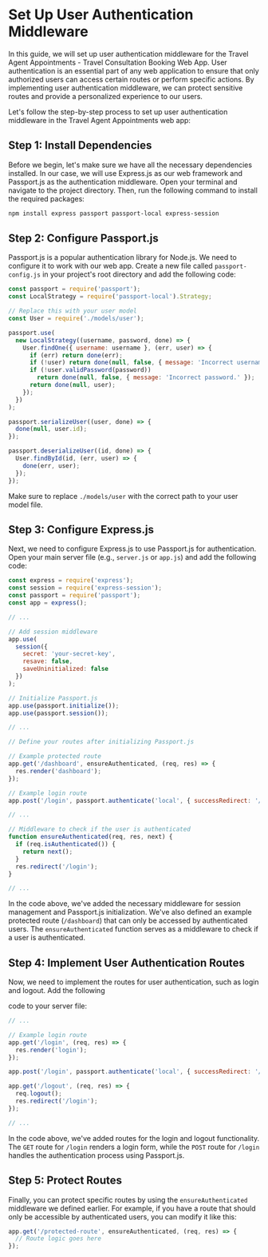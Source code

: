 # Set Up User Authentication Middleware

In this guide, we will set up user authentication middleware for the Travel Agent Appointments - Travel Consultation Booking Web App. User authentication is an essential part of any web application to ensure that only authorized users can access certain routes or perform specific actions. By implementing user authentication middleware, we can protect sensitive routes and provide a personalized experience to our users.

Let's follow the step-by-step process to set up user authentication middleware in the Travel Agent Appointments web app:

## Step 1: Install Dependencies

Before we begin, let's make sure we have all the necessary dependencies installed. In our case, we will use Express.js as our web framework and Passport.js as the authentication middleware. Open your terminal and navigate to the project directory. Then, run the following command to install the required packages:

```bash
npm install express passport passport-local express-session
```

## Step 2: Configure Passport.js

Passport.js is a popular authentication library for Node.js. We need to configure it to work with our web app. Create a new file called `passport-config.js` in your project's root directory and add the following code:

```javascript
const passport = require('passport');
const LocalStrategy = require('passport-local').Strategy;

// Replace this with your user model
const User = require('./models/user');

passport.use(
  new LocalStrategy((username, password, done) => {
    User.findOne({ username: username }, (err, user) => {
      if (err) return done(err);
      if (!user) return done(null, false, { message: 'Incorrect username.' });
      if (!user.validPassword(password))
        return done(null, false, { message: 'Incorrect password.' });
      return done(null, user);
    });
  })
);

passport.serializeUser((user, done) => {
  done(null, user.id);
});

passport.deserializeUser((id, done) => {
  User.findById(id, (err, user) => {
    done(err, user);
  });
});
```

Make sure to replace `./models/user` with the correct path to your user model file.

## Step 3: Configure Express.js

Next, we need to configure Express.js to use Passport.js for authentication. Open your main server file (e.g., `server.js` or `app.js`) and add the following code:

```javascript
const express = require('express');
const session = require('express-session');
const passport = require('passport');
const app = express();

// ...

// Add session middleware
app.use(
  session({
    secret: 'your-secret-key',
    resave: false,
    saveUninitialized: false
  })
);

// Initialize Passport.js
app.use(passport.initialize());
app.use(passport.session());

// ...

// Define your routes after initializing Passport.js

// Example protected route
app.get('/dashboard', ensureAuthenticated, (req, res) => {
  res.render('dashboard');
});

// Example login route
app.post('/login', passport.authenticate('local', { successRedirect: '/', failureRedirect: '/login' }));

// ...

// Middleware to check if the user is authenticated
function ensureAuthenticated(req, res, next) {
  if (req.isAuthenticated()) {
    return next();
  }
  res.redirect('/login');
}

// ...
```

In the code above, we've added the necessary middleware for session management and Passport.js initialization. We've also defined an example protected route (`/dashboard`) that can only be accessed by authenticated users. The `ensureAuthenticated` function serves as a middleware to check if a user is authenticated.

## Step 4: Implement User Authentication Routes

Now, we need to implement the routes for user authentication, such as login and logout. Add the following

code to your server file:

```javascript
// ...

// Example login route
app.get('/login', (req, res) => {
  res.render('login');
});

app.post('/login', passport.authenticate('local', { successRedirect: '/', failureRedirect: '/login' }));

app.get('/logout', (req, res) => {
  req.logout();
  res.redirect('/login');
});

// ...
```

In the code above, we've added routes for the login and logout functionality. The `GET` route for `/login` renders a login form, while the `POST` route for `/login` handles the authentication process using Passport.js.

## Step 5: Protect Routes

Finally, you can protect specific routes by using the `ensureAuthenticated` middleware we defined earlier. For example, if you have a route that should only be accessible by authenticated users, you can modify it like this:

```javascript
app.get('/protected-route', ensureAuthenticated, (req, res) => {
  // Route logic goes here
});
```

